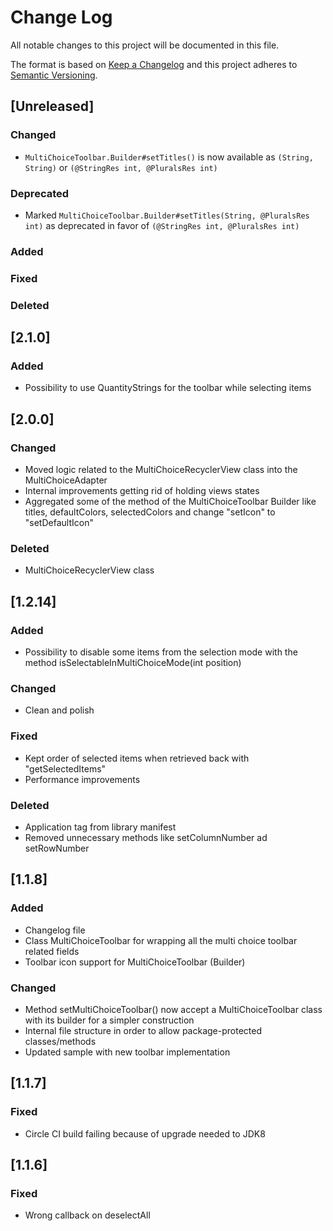 # Change Log
All notable changes to this project will be documented in this file.

The format is based on [Keep a Changelog](http://keepachangelog.com/)
and this project adheres to [Semantic Versioning](http://semver.org/).

## [Unreleased]
### Changed
- `MultiChoiceToolbar.Builder#setTitles()` is now available as `(String, String)` or `(@StringRes int, @PluralsRes int)`

### Deprecated
- Marked `MultiChoiceToolbar.Builder#setTitles(String, @PluralsRes int)` as deprecated in favor of `(@StringRes int, @PluralsRes int)`

### Added
### Fixed
### Deleted

## [2.1.0]
### Added
- Possibility to use QuantityStrings for the toolbar while selecting items

## [2.0.0]
### Changed
- Moved logic related to the MultiChoiceRecyclerView class into the MultiChoiceAdapter
- Internal improvements getting rid of holding views states
- Aggregated some of the method of the MultiChoiceToolbar Builder like titles, defaultColors, selectedColors and change "setIcon" to "setDefaultIcon"

### Deleted
- MultiChoiceRecyclerView class

## [1.2.14]
### Added
- Possibility to disable some items from the selection mode with the method isSelectableInMultiChoiceMode(int position)

### Changed
- Clean and polish

### Fixed
- Kept order of selected items when retrieved back with "getSelectedItems"
- Performance improvements

### Deleted
- Application tag from library manifest
- Removed unnecessary methods like setColumnNumber ad setRowNumber

## [1.1.8]
### Added
- Changelog file
- Class MultiChoiceToolbar for wrapping all the multi choice toolbar related fields
- Toolbar icon support for MultiChoiceToolbar (Builder)

### Changed
- Method setMultiChoiceToolbar() now accept a MultiChoiceToolbar class with its builder for a simpler construction
- Internal file structure in order to allow package-protected classes/methods
- Updated sample with new toolbar implementation

## [1.1.7]
### Fixed
- Circle CI build failing because of upgrade needed to JDK8

## [1.1.6]
### Fixed
- Wrong callback on deselectAll
